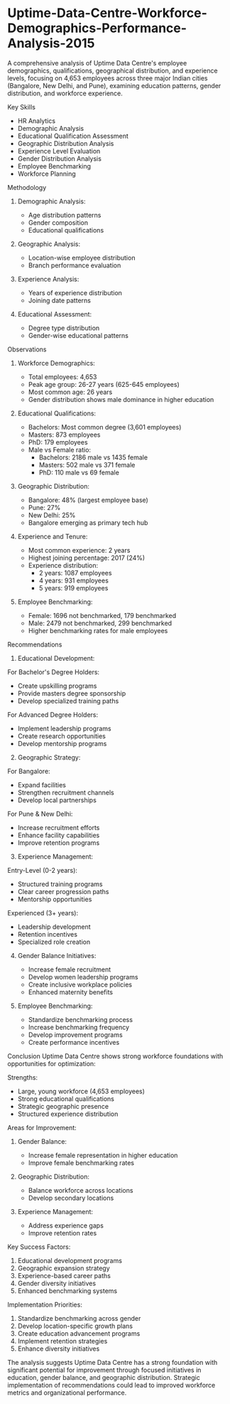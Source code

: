 # Uptime-Data-Centre-Workforce-Demographics-Performance-Analysis-2015
A comprehensive analysis of Uptime Data Centre's employee demographics, qualifications, geographical distribution, and experience levels, focusing on 4,653 employees across three major Indian cities (Bangalore, New Delhi, and Pune), examining education patterns, gender distribution, and workforce experience.


Key Skills
- HR Analytics
- Demographic Analysis
- Educational Qualification Assessment
- Geographic Distribution Analysis
- Experience Level Evaluation
- Gender Distribution Analysis
- Employee Benchmarking
- Workforce Planning

Methodology
1. Demographic Analysis:
   - Age distribution patterns
   - Gender composition
   - Educational qualifications
   
2. Geographic Analysis:
   - Location-wise employee distribution
   - Branch performance evaluation
   
3. Experience Analysis:
   - Years of experience distribution
   - Joining date patterns
   
4. Educational Assessment:
   - Degree type distribution
   - Gender-wise educational patterns

Observations
1. Workforce Demographics:
   - Total employees: 4,653
   - Peak age group: 26-27 years (625-645 employees)
   - Most common age: 26 years
   - Gender distribution shows male dominance in higher education

2. Educational Qualifications:
   - Bachelors: Most common degree (3,601 employees)
   - Masters: 873 employees
   - PhD: 179 employees
   - Male vs Female ratio:
     * Bachelors: 2186 male vs 1435 female
     * Masters: 502 male vs 371 female
     * PhD: 110 male vs 69 female

3. Geographic Distribution:
   - Bangalore: 48% (largest employee base)
   - Pune: 27%
   - New Delhi: 25%
   - Bangalore emerging as primary tech hub

4. Experience and Tenure:
   - Most common experience: 2 years
   - Highest joining percentage: 2017 (24%)
   - Experience distribution:
     * 2 years: 1087 employees
     * 4 years: 931 employees
     * 5 years: 919 employees

5. Employee Benchmarking:
   - Female: 1696 not benchmarked, 179 benchmarked
   - Male: 2479 not benchmarked, 299 benchmarked
   - Higher benchmarking rates for male employees

Recommendations
1. Educational Development:

For Bachelor's Degree Holders:
   - Create upskilling programs
   - Provide masters degree sponsorship
   - Develop specialized training paths

For Advanced Degree Holders:
   - Implement leadership programs
   - Create research opportunities
   - Develop mentorship programs

2. Geographic Strategy:

For Bangalore:
   - Expand facilities
   - Strengthen recruitment channels
   - Develop local partnerships

For Pune & New Delhi:
   - Increase recruitment efforts
   - Enhance facility capabilities
   - Improve retention programs

3. Experience Management:

Entry-Level (0-2 years):
   - Structured training programs
   - Clear career progression paths
   - Mentorship opportunities

Experienced (3+ years):
   - Leadership development
   - Retention incentives
   - Specialized role creation

4. Gender Balance Initiatives:
   - Increase female recruitment
   - Develop women leadership programs
   - Create inclusive workplace policies
   - Enhanced maternity benefits

5. Employee Benchmarking:
   - Standardize benchmarking process
   - Increase benchmarking frequency
   - Develop improvement programs
   - Create performance incentives

Conclusion
Uptime Data Centre shows strong workforce foundations with opportunities for optimization:

Strengths:
- Large, young workforce (4,653 employees)
- Strong educational qualifications
- Strategic geographic presence
- Structured experience distribution

Areas for Improvement:
1. Gender Balance:
   - Increase female representation in higher education
   - Improve female benchmarking rates

2. Geographic Distribution:
   - Balance workforce across locations
   - Develop secondary locations

3. Experience Management:
   - Address experience gaps
   - Improve retention rates

Key Success Factors:
1. Educational development programs
2. Geographic expansion strategy
3. Experience-based career paths
4. Gender diversity initiatives
5. Enhanced benchmarking systems

Implementation Priorities:
1. Standardize benchmarking across gender
2. Develop location-specific growth plans
3. Create education advancement programs
4. Implement retention strategies
5. Enhance diversity initiatives

The analysis suggests Uptime Data Centre has a strong foundation with significant potential for improvement through focused initiatives in education, gender balance, and geographic distribution. Strategic implementation of recommendations could lead to improved workforce metrics and organizational performance.
